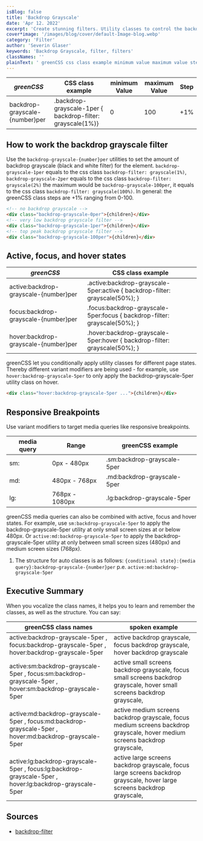 ```yaml
---
isBlog: false
title: 'Backdrop Grayscale'
date: 'Apr 12. 2022'
excerpt: 'Create stunning filters. Utility classes to control the backdrop grayscale.'
cover*image: '/images/blog/cover/default-Image-blog.webp'
category: 'Filter'
author: 'Severin Glaser'
keywords: 'Backdrop Grayscale, filter, filters'
classNames: ''
plainText: ' greenCSS css class example minimum value maximum value step backdrop-grayscale number per backdrop-grayscale-1per backdrop-filter: grayscale 1% 0 100 +1% how to work the backdrop grayscale filter use the `backdrop-grayscale number per` utilities to set the amount of backdrop grayscale black and white filter for the element `backdrop-grayscale-1per` equals to the css class `backdrop-filter: grayscale 1% ` `backdrop-grayscale-2per` equals to the css class `backdrop-filter: grayscale 2% ` the maximum would be `backdrop-grayscale-100per` it equals to the css class `backdrop-filter: grayscale 100% ` in general: the greenCSS class steps are +1% ranging from 0-100  active focus and hover states greenCSS css class example active:backdrop-grayscale number per active :backdrop-grayscale-5per:active backdrop-filter: grayscale 50% ; focus:backdrop-grayscale number per focus :backdrop-grayscale-5per:focus backdrop-filter: grayscale 50% ; hover:backdrop-grayscale number per hover :backdrop-grayscale-5per:hover backdrop-filter: grayscale 50% ; greenCSS let you conditionally apply utility classes for different page states thereby different variant modifiers are being used for example use `hover:backdrop-grayscale-5per` to only apply the backdrop-grayscale-5per utility class on hover  responsive breakpoints use variant modifiers to target media queries like responsive breakpoints media query range greenCSS example sm: 0px 480px sm:backdrop-grayscale-5per md: 480px 768px md:backdrop-grayscale-5per lg: 768px 1080px lg:backdrop-grayscale-5per greenCSS media queries can also be combined with active focus and hover states for example use `sm:backdrop-grayscale-5per` to apply the backdrop-grayscale-5per utility at only small screen sizes at or below 480px or `active:md:backdrop-grayscale-5per` to apply the backdrop-grayscale-5per utility at only between small screen sizes 480px and medium screen sizes 768px 1 the structure for auto classes is as follows: ` conditional state : media query :backdrop-grayscale number per` p e `active:md:backdrop-grayscale-5per` executive summary when you vocalize the class names it helps you to learn and remember the classes as well as the structure you can say: greenCSS class names spoken example active:backdrop-grayscale-5per focus:backdrop-grayscale-5per hover:backdrop-grayscale-5per active backdrop grayscale focus backdrop grayscale hover backdrop grayscale active:sm:backdrop-grayscale-5per focus:sm:backdrop-grayscale-5per hover:sm:backdrop-grayscale-5per active small screens backdrop grayscale focus small screens backdrop grayscale hover small screens backdrop grayscale active:md:backdrop-grayscale-5per focus:md:backdrop-grayscale-5per hover:md:backdrop-grayscale-5per active medium screens backdrop grayscale focus medium screens backdrop grayscale hover medium screens backdrop grayscale active:lg:backdrop-grayscale-5per focus:lg:backdrop-grayscale-5per hover:lg:backdrop-grayscale-5per active large screens backdrop grayscale focus large screens backdrop grayscale hover large screens backdrop grayscale sources backdrop-filter https: developer mozilla org en-us docs web css backdrop-filter '
---
```


| _greenCSS_                     | CSS class example                                          | minimum Value | maximum Value | Step |
| ------------------------------ | ---------------------------------------------------------- | ------------- | ------------- | ---- |
| backdrop-grayscale-{number}per | .backdrop-grayscale-1per { backdrop-filter: grayscale(1%)} | 0             | 100           | +1%  |

## How to work the backdrop grayscale filter

Use the `backdrop-grayscale-{number}per` utilities to set the amount of backdrop grayscale (black and white filter) for the element. `backdrop-grayscale-1per` equals to the css class `backdrop-filter: grayscale(1%)`, `backdrop-grayscale-2per` equals to the css class `backdrop-filter: grayscale(2%)` the maximum would be `backdrop-grayscale-100per`, it equals to the css class `backdrop-filter: grayscale(100%)`. In general: the greenCSS class steps are +1% ranging from 0-100.

```html
<!-- no backdrop grayscale -->
<div class="backdrop-grayscale-0per">{children}</div>
<!-- very low backdrop grayscale filter -->
<div class="backdrop-grayscale-1per">{children}</div>
<!-- top peak backdrop grayscale filter -->
<div class="backdrop-grayscale-100per">{children}</div>
```

## Active, focus, and hover states

| _greenCSS_                            | CSS class example                                                            |
| ------------------------------------- | ---------------------------------------------------------------------------- |
| active:backdrop-grayscale-{number}per | .active\:backdrop-grayscale-5per:active { backdrop-filter: grayscale(50%); } |
| focus:backdrop-grayscale-{number}per  | .focus\:backdrop-grayscale-5per:focus { backdrop-filter: grayscale(50%); }   |
| hover:backdrop-grayscale-{number}per  | .hover\:backdrop-grayscale-5per:hover { backdrop-filter: grayscale(50%); }   |

greenCSS let you conditionally apply utility classes for different page states. Thereby different variant modifiers are being used - for example, use `hover:backdrop-grayscale-5per` to only apply the backdrop-grayscale-5per utility class on hover.

```html
<div class="hover:backdrop-grayscale-5per ...">{children}</div>
```

## Responsive Breakpoints

Use variant modifiers to target media queries like responsive breakpoints.

| media query | Range          | greenCSS example            |
| ----------- | -------------- | --------------------------- |
| sm:         | 0px - 480px    | .sm:backdrop-grayscale-5per |
| md:         | 480px - 768px  | .md:backdrop-grayscale-5per |
| lg:         | 768px - 1080px | .lg:backdrop-grayscale-5per |

greenCSS media queries can also be combined with active, focus and hover states. For example, use `sm:backdrop-grayscale-5per` to apply the backdrop-grayscale-5per utility at only small screen sizes at or below 480px. Or `active:md:backdrop-grayscale-5per` to apply the backdrop-grayscale-5per utility at only between small screen sizes (480px) and medium screen sizes (768px).

1. The structure for auto classes is as follows: `{conditional state}:{media query}:backdrop-grayscale-{number}per` p.e. `active:md:backdrop-grayscale-5per`

## Executive Summary

When you vocalize the class names, it helps you to learn and remember the classes, as well as the structure. You can say:

| greenCSS class names                                                                                    | spoken example                                                                                                              |
| ------------------------------------------------------------------------------------------------------- | --------------------------------------------------------------------------------------------------------------------------- |
| active:backdrop-grayscale-5per , focus:backdrop-grayscale-5per , hover:backdrop-grayscale-5per          | active backdrop grayscale, focus backdrop grayscale, hover backdrop grayscale                                               |
| active:sm:backdrop-grayscale-5per , focus:sm:backdrop-grayscale-5per , hover:sm:backdrop-grayscale-5per | active small screens backdrop grayscale, focus small screens backdrop grayscale, hover small screens backdrop grayscale,    |
| active:md:backdrop-grayscale-5per , focus:md:backdrop-grayscale-5per , hover:md:backdrop-grayscale-5per | active medium screens backdrop grayscale, focus medium screens backdrop grayscale, hover medium screens backdrop grayscale, |
| active:lg:backdrop-grayscale-5per , focus:lg:backdrop-grayscale-5per , hover:lg:backdrop-grayscale-5per | active large screens backdrop grayscale, focus large screens backdrop grayscale, hover large screens backdrop grayscale,    |

## Sources

- [backdrop-filter](https://developer.mozilla.org/en-US/docs/Web/CSS/backdrop-filter)
